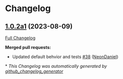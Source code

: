 # Changelog

## [1.0.2a1](https://github.com/NeonGeckoCom/skill-local_music/tree/1.0.2a1) (2023-08-09)

[Full Changelog](https://github.com/NeonGeckoCom/skill-local_music/compare/1.0.1...1.0.2a1)

**Merged pull requests:**

- Updated default behvior and tests [\#38](https://github.com/NeonGeckoCom/skill-local_music/pull/38) ([NeonDaniel](https://github.com/NeonDaniel))



\* *This Changelog was automatically generated by [github_changelog_generator](https://github.com/github-changelog-generator/github-changelog-generator)*
